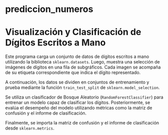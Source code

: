 # prediccion_numeros
# Visualización y Clasificación de Dígitos Escritos a Mano

Este programa carga un conjunto de datos de dígitos escritos a mano utilizando la biblioteca `sklearn.datasets`. Luego, muestra una selección de imágenes de dígitos en una fila de subgráficos. Cada imagen se acompaña de su etiqueta correspondiente que indica el dígito representado.

A continuación, los datos se dividen en conjuntos de entrenamiento y prueba mediante la función `train_test_split` de `sklearn.model_selection`.

Se utiliza un clasificador de Bosque Aleatorio (`RandomForestClassifier`) para entrenar un modelo capaz de clasificar los dígitos. Posteriormente, se evalúa el desempeño del modelo utilizando métricas como la matriz de confusión y el informe de clasificación.

Finalmente, se importa la matriz de confusión y el informe de clasificación desde `sklearn.metrics`.

